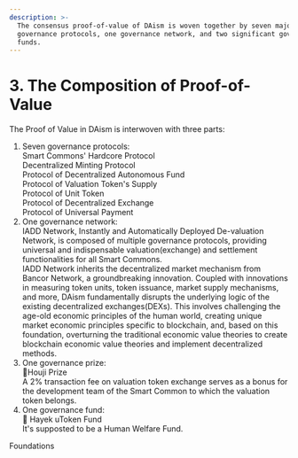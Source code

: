```yaml
---
description: >-
  The consensus proof-of-value of DAism is woven together by seven major
  governance protocols, one governance network, and two significant governance
  funds.
---
```


# 3. The Composition of Proof-of-Value

The Proof of Value in DAism is interwoven with three parts:

1. Seven governance protocols:\
   Smart Commons' Hardcore Protocol\
   Decentralized Minting Protocol\
   Protocol of Decentralized Autonomous Fund\
   Protocol of Valuation Token's Supply\
   Protocol of Unit Token\
   Protocol of Decentralized Exchange\
   Protocol of Universal Payment
2. One governance network:\
   IADD Network, Instantly and Automatically Deployed De-valuation Network, is composed of multiple governance protocols, providing universal and indispensable valuation(exchange) and settlement functionalities for all Smart Commons.\
   IADD Network inherits the decentralized market mechanism from Bancor Network, a groundbreaking innovation. Coupled with innovations in measuring token units, token issuance, market supply mechanisms, and more, DAism fundamentally disrupts the underlying logic of the existing decentralized exchanges(DEXs). This involves challenging the age-old economic principles of the human world, creating unique market economic principles specific to blockchain, and, based on this foundation, overturning the traditional economic value theories to create blockchain economic value theories and implement decentralized methods.
3. One governance prize:\
   🌹Houji Prize\
   A 2% transaction fee on valuation token exchange serves as a bonus for the development team of the Smart Common to which the valuation token belongs.
4. One governance fund:\
   💖 Hayek uToken Fund\
   It's supposted to be a Human Welfare Fund.





Foundations
